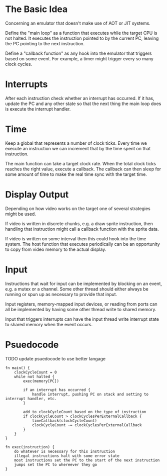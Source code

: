 # The Basic Idea

Concerning an emulator that doesn't make use of AOT or JIT systems.

Define the "main loop" as a function that executes whlie the target CPU is not halted. It executes the instruction pointed to by the current
PC, leaving the PC pointing to the next instruction.

Define a "callback function" as any hook into the emulator that triggers based on some event. For example, a timer might trigger every so
many clock cycles.

# Interrupts

After each instruction check whether an interrupt has occurred. If it has, update the PC and any other state so that the next thing the
main loop does is execute the interrupt handler.

# Time

Keep a global that represents a number of clock ticks. Every time we execute an instruction we can increment that by the time spent on that
instruction.

The main function can take a target clock rate. When the total clock ticks reaches the right value, execute a callback. The callback can
then sleep for some amount of time to make the real time sync with the target time.

# Display Output

Depending on how video works on the target one of several strategies might be used.

If video is written in discrete chunks, e.g. a draw sprite instruction, then handling that instruction might call a callback function with
the sprite data.

If video is written on some interval then this could hook into the time system. The host function that executes periodically can be an
opportunity to copy from video memory to the actual display.

# Input

Instructions that wait for input can be implemented by blocking on an event, e.g. a mutex or a channel. Some other thread should either
always be running or spun up as necessary to provide that input.

Input registers, memory-mapped input devices, or reading from ports can all be implemented by having some other thread write to shared
memory.

Input that triggers interrupts can have the input thread write interrupt state to shared memory when the event occurs.

# Psuedocode

TODO update psuedocode to use better langage

```
fn main() {
	clockCycleCount = 0
	while not halted {
		exec(memory[PC])
		
		if an interrupt has occurred {
			handle interrupt, pushing PC on stack and setting to interrupt handler, etc.
		}

		add to clockCycleCount based on the type of instruction
		if clockCycleCount > clockCyclesPerExternalCallback {
			timeCallback(clockCycleCount)
			clockCycleCount -= clockCyclesPerExternalCallback
		}
	}
}

fn exec(instruction) {
	do whatever is necessary for this instruction
	illegal instructions halt with some error state
	most instructions set the PC to the start of the next instruction
	jumps set the PC to whereever they go
}
```